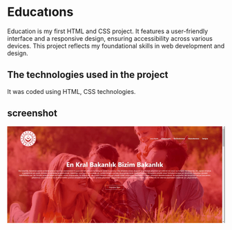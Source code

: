 <h1> Educatıons </h1>

Education is my first HTML and CSS project. It features a user-friendly interface and a responsive design, ensuring accessibility across various devices. This project reflects my foundational skills in web development and design.

<h2> The technologies used in the project </h2>

It was coded using HTML, CSS technologies.

<h2> screenshot </h2>

![](screen.gif)
